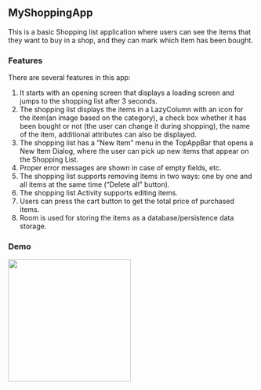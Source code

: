 ## MyShoppingApp
This is a basic Shopping list application where users can see the items that they want to buy in a shop, and they can mark which item has been bought.

### Features
There are several features in this app:

1. It starts with an opening screen that displays a loading screen and jumps to the shopping list after 3 seconds.
2. The shopping list displays the items in a LazyColumn with an icon for the item(an image based on the category), a check box whether it has been bought or not (the user can change it during shopping), the name of the item, additional attributes can also be displayed.
3. The shopping list has a “New Item” menu in the TopAppBar that opens a New Item Dialog, where the user can pick up new items that appear on the Shopping List.
4. Proper error messages are shown in case of empty fields, etc.
5. The shopping list supports removing items in two ways: one by one and all items at the same time (“Delete all” button).
6. The shopping list Activity supports editing items.
7. Users can press the cart button to get the total price of purchased items.
8. Room is used for storing the items as a database/persistence data storage.



### Demo   
<img src="https://github.com/sharonnkanng/MyShoppingApp/assets/94573832/db89dda1-38af-4808-8ee7-62adb85ae48c" width="250" height="whatever">

